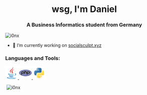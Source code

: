 <h1 align="center">wsg, I'm Daniel</h1>
<h3 align="center">A Business Informatics student from Germany</h3>

<p align="left"> <img src="https://komarev.com/ghpvc/?username=i0nx&label=Profile%20views&color=0e75b6&style=flat" alt="i0nx" /> </p>

- 🔭 I’m currently working on [socialsculpt.xyz](https://socialsculpt.xyz)

</p>

<h3 align="left">Languages and Tools:</h3>
<p align="left"> <a href="https://www.java.com" target="_blank" rel="noreferrer"> <img src="https://raw.githubusercontent.com/devicons/devicon/master/icons/java/java-original.svg" alt="java" width="40" height="40"/> </a> <a href="https://www.php.net" target="_blank" rel="noreferrer"> <img src="https://raw.githubusercontent.com/devicons/devicon/master/icons/php/php-original.svg" alt="php" width="40" height="40"/> </a> <a href="https://www.python.org" target="_blank" rel="noreferrer"> <img src="https://raw.githubusercontent.com/devicons/devicon/master/icons/python/python-original.svg" alt="python" width="40" height="40"/> </a> </p>

<p>&nbsp;<img align="center" src="https://github-readme-stats.vercel.app/api?username=i0nx&show_icons=true&locale=en" alt="i0nx" /></p>
